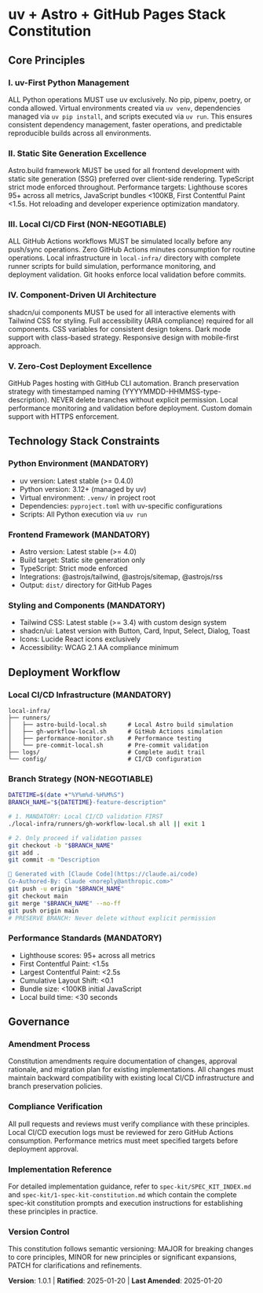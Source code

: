 <!--
Sync Impact Report:
- Version change: 1.0.0 → 1.0.1
- Modified principles: None
- Added sections: None
- Removed sections: None
- Templates requiring updates:
  ✅ constitution.md (this file - path correction)
  ✅ plan-template.md (already updated with local CI/CD constitution checks)
  ✅ tasks-template.md (already updated with local CI/CD and uv/Astro task categories)
  ✅ spec-template.md (verified - no updates needed, appropriate for feature specs)
- Follow-up TODOs: None
- Path update: Corrected spec-kit implementation reference to new directory structure
-->

# uv + Astro + GitHub Pages Stack Constitution

## Core Principles

### I. uv-First Python Management
ALL Python operations MUST use uv exclusively. No pip, pipenv, poetry, or conda allowed. Virtual environments created via `uv venv`, dependencies managed via `uv pip install`, and scripts executed via `uv run`. This ensures consistent dependency management, faster operations, and predictable reproducible builds across all environments.

### II. Static Site Generation Excellence
Astro.build framework MUST be used for all frontend development with static site generation (SSG) preferred over client-side rendering. TypeScript strict mode enforced throughout. Performance targets: Lighthouse scores 95+ across all metrics, JavaScript bundles <100KB, First Contentful Paint <1.5s. Hot reloading and developer experience optimization mandatory.

### III. Local CI/CD First (NON-NEGOTIABLE)
ALL GitHub Actions workflows MUST be simulated locally before any push/sync operations. Zero GitHub Actions minutes consumption for routine operations. Local infrastructure in `local-infra/` directory with complete runner scripts for build simulation, performance monitoring, and deployment validation. Git hooks enforce local validation before commits.

### IV. Component-Driven UI Architecture
shadcn/ui components MUST be used for all interactive elements with Tailwind CSS for styling. Full accessibility (ARIA compliance) required for all components. CSS variables for consistent design tokens. Dark mode support with class-based strategy. Responsive design with mobile-first approach.

### V. Zero-Cost Deployment Excellence
GitHub Pages hosting with GitHub CLI automation. Branch preservation strategy with timestamped naming (YYYYMMDD-HHMMSS-type-description). NEVER delete branches without explicit permission. Local performance monitoring and validation before deployment. Custom domain support with HTTPS enforcement.

## Technology Stack Constraints

### Python Environment (MANDATORY)
- uv version: Latest stable (>= 0.4.0)
- Python version: 3.12+ (managed by uv)
- Virtual environment: `.venv/` in project root
- Dependencies: `pyproject.toml` with uv-specific configurations
- Scripts: All Python execution via `uv run`

### Frontend Framework (MANDATORY)
- Astro version: Latest stable (>= 4.0)
- Build target: Static site generation only
- TypeScript: Strict mode enforced
- Integrations: @astrojs/tailwind, @astrojs/sitemap, @astrojs/rss
- Output: `dist/` directory for GitHub Pages

### Styling and Components (MANDATORY)
- Tailwind CSS: Latest stable (>= 3.4) with custom design system
- shadcn/ui: Latest version with Button, Card, Input, Select, Dialog, Toast
- Icons: Lucide React icons exclusively
- Accessibility: WCAG 2.1 AA compliance minimum

## Deployment Workflow

### Local CI/CD Infrastructure (MANDATORY)
```
local-infra/
├── runners/
│   ├── astro-build-local.sh      # Local Astro build simulation
│   ├── gh-workflow-local.sh      # GitHub Actions simulation
│   ├── performance-monitor.sh    # Performance testing
│   └── pre-commit-local.sh       # Pre-commit validation
├── logs/                         # Complete audit trail
└── config/                       # CI/CD configuration
```

### Branch Strategy (NON-NEGOTIABLE)
```bash
DATETIME=$(date +"%Y%m%d-%H%M%S")
BRANCH_NAME="${DATETIME}-feature-description"

# 1. MANDATORY: Local CI/CD validation FIRST
./local-infra/runners/gh-workflow-local.sh all || exit 1

# 2. Only proceed if validation passes
git checkout -b "$BRANCH_NAME"
git add .
git commit -m "Description

🤖 Generated with [Claude Code](https://claude.ai/code)
Co-Authored-By: Claude <noreply@anthropic.com>"
git push -u origin "$BRANCH_NAME"
git checkout main
git merge "$BRANCH_NAME" --no-ff
git push origin main
# PRESERVE BRANCH: Never delete without explicit permission
```

### Performance Standards (MANDATORY)
- Lighthouse scores: 95+ across all metrics
- First Contentful Paint: <1.5s
- Largest Contentful Paint: <2.5s
- Cumulative Layout Shift: <0.1
- Bundle size: <100KB initial JavaScript
- Local build time: <30 seconds

## Governance

### Amendment Process
Constitution amendments require documentation of changes, approval rationale, and migration plan for existing implementations. All changes must maintain backward compatibility with existing local CI/CD infrastructure and branch preservation policies.

### Compliance Verification
All pull requests and reviews must verify compliance with these principles. Local CI/CD execution logs must be reviewed for zero GitHub Actions consumption. Performance metrics must meet specified targets before deployment approval.

### Implementation Reference
For detailed implementation guidance, refer to `spec-kit/SPEC_KIT_INDEX.md` and `spec-kit/1-spec-kit-constitution.md` which contain the complete spec-kit constitution prompts and execution instructions for establishing these principles in practice.

### Version Control
This constitution follows semantic versioning: MAJOR for breaking changes to core principles, MINOR for new principles or significant expansions, PATCH for clarifications and refinements.

**Version**: 1.0.1 | **Ratified**: 2025-01-20 | **Last Amended**: 2025-01-20